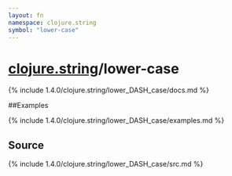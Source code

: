```yaml
---
layout: fn
namespace: clojure.string
symbol: "lower-case"
---
```


# [clojure.string](../)/lower-case

{% include 1.4.0/clojure.string/lower_DASH_case/docs.md %}

##Examples

{% include 1.4.0/clojure.string/lower_DASH_case/examples.md %}
## Source
{% include 1.4.0/clojure.string/lower_DASH_case/src.md %}

